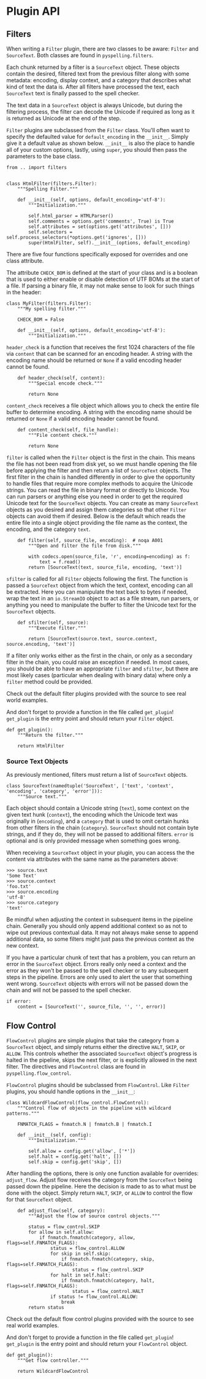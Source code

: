 # Plugin API

## Filters

When writing a `Filter` plugin, there are two classes to be aware: `Filter` and `SourceText`. Both classes are found in `pyspelling.filters`.

Each chunk returned by a filter is a `SourceText` object. These objects contain the desired, filtered text from the previous filter along with some metadata: encoding, display context, and a category that describes what kind of text the data is. After all filters have processed the text, each `SourceText` text is finally passed to the spell checker.

The text data in a `SourceText` object is always Unicode, but during the filtering process, the filter can decode the Unicode if required as long as it is returned as Unicode at the end of the step.

`Filter` plugins are subclassed from the `Filter` class.  You'll often want to specify the defaulted value for `default_encoding` in the `__init__`. Simply give it a default value as shown below. `__init__` is also the place to handle all of your custom options, lastly, using `super`, you should then pass the parameters to the base class.

```py3
from .. import filters


class HtmlFilter(filters.Filter):
    """Spelling Filter."""

    def __init__(self, options, default_encoding='utf-8'):
        """Initialization."""

        self.html_parser = HTMLParser()
        self.comments = options.get('comments', True) is True
        self.attributes = set(options.get('attributes', []))
        self.selectors = self.process_selectors(*options.get('ignores', []))
        super(HtmlFilter, self).__init__(options, default_encoding)
```

There are five four functions specifically exposed for overrides and one class attribute.

The attribute `CHECK_BOM` is defined at the start of your class and is a boolean that is used to either enable or disable detection of UTF BOMs at the start of a file.  If parsing a binary file, it may not make sense to look for such things in the header:

```py3
class MyFilter(filters.Filter):
    """My spelling filter."""

    CHECK_BOM = False

    def __init__(self, options, default_encoding='utf-8'):
        """Initialization."""
```

`header_check` is a function that receives the first 1024 characters of the file via `content` that can be scanned for an encoding header. A string with the encoding name should be returned or `None` if a valid encoding header cannot be found.

```py3
    def header_check(self, content):
        """Special encode check."""

        return None
```

`content_check` receives a file object which allows you to check the entire file buffer to determine encoding. A string with the encoding name should be returned or `None` if a valid encoding header cannot be found.

```py3
    def content_check(self, file_handle):
        """File content check."""

        return None
```

`filter` is called when the `Filter` object is the first in the chain. This means the file has not been read from disk yet, so we must handle opening the file before applying the filter and then return a list of `SourceText` objects. The first filter in the chain is handled differently in order to give the opportunity to handle files that require more complex methods to acquire the Unicode strings. You can read the file in binary format or directly to Unicode.  You can run parsers or anything else you need in order to get the required Unicode text for the `SourceText` objects. You can create as many `SourceText` objects as you desired and assign them categories so that other `Filter` objects can avoid them if desired. Below is the default which reads the entire file into a single object providing the file name as the context, the encoding, and the category `text`.

```py3
    def filter(self, source_file, encoding):  # noqa A001
        """Open and filter the file from disk."""

        with codecs.open(source_file, 'r', encoding=encoding) as f:
            text = f.read()
        return [SourceText(text, source_file, encoding, 'text')]
```

`sfilter` is called for all `Filter` objects following the first.  The function is passed a `SourceText` object from which the text, context, encoding can all be extracted. Here you can manipulate the text back to bytes if needed, wrap the text in an `io.StreamIO` object to act as a file stream, run parsers, or anything you need to manipulate the buffer to filter the Unicode text for the `SourceText` objects.

```py3
    def sfilter(self, source):
        """Execute filter."""

        return [SourceText(source.text, source.context, source.encoding, 'text')]
```

If a filter only works either as the first in the chain, or only as a secondary filter in the chain, you could raise an exception if needed.  In most cases, you should be able to have an appropriate `filter` and `sfilter`, but there are most likely cases (particular when dealing with binary data) where only a `filter` method could be provided.

Check out the default filter plugins provided with the source to see real world examples.

And don't forget to provide a function in the file called `get_plugin`! `get_plugin` is the entry point and should return your `Filter` object.

```py3
def get_plugin():
    """Return the filter."""

    return HtmlFilter
```

### Source Text Objects

As previously mentioned, filters must return a list of `SourceText` objects.

```py3
class SourceText(namedtuple('SourceText', ['text', 'context', 'encoding', 'category', 'error'])):
    """Source text."""
```

Each object should contain a Unicode string (`text`), some context on the given text hunk (`context`), the encoding which the Unicode text was originally in (`encoding`), and a `category` that is used to omit certain hunks from other filters in the chain (`category`). `SourceText` should not contain byte strings, and if they do, they will not be passed to additional filters. `error` is optional and is only provided message when something goes wrong.

When receiving a `SourceText` object in your plugin, you can access the the content via attributes with the same name as the parameters above:

```pycon3
>>> source.text
'Some Text'
>>> source.context
'foo.txt'
>>> source.encoding
'utf-8'
>>> source.category
'text'
```

Be mindful when adjusting the context in subsequent items in the pipeline chain. Generally you should only append additional context so as not to wipe out previous contextual data. It may not always make sense to append additional data, so some filters might just pass the previous context as the new context.

If you have a particular chunk of text that has a problem, you can return an error in the `SourceText` object.  Errors really only need a context and the error as they won't be passed to the spell checker or to any subsequent steps in the pipeline. Errors are only used to alert the user that something went wrong. `SourceText` objects with errors will not be passed down the chain and will not be passed to the spell checker.

```py3
if error:
    content = [SourceText('', source_file, '', '', error)]
```

## Flow Control

`FlowControl` plugins are simple plugins that take the category from a `SourceText` object, and simply returns either the directive `HALT`, `SKIP`, or `ALLOW`. This controls whether the associated `SourceText` object's progress is halted in the pipeline, skips the next filter, or is explicitly allowed in the next filter. The directives and `FlowControl` class are found in `pyspelling.flow_control`.

`FlowControl` plugins should be subclassed from `FlowControl`. Like `Filter` plugins, you should handle options in the `__init__`:

```py3
class WildcardFlowControl(flow_control.FlowControl):
    """Control flow of objects in the pipeline with wildcard patterns."""

    FNMATCH_FLAGS = fnmatch.N | fnmatch.B | fnmatch.I

    def __init__(self, config):
        """Initialization."""

        self.allow = config.get('allow', ['*'])
        self.halt = config.get('halt', [])
        self.skip = config.get('skip', [])
```

After handling the options, there is only one function available for overrides: `adjust_flow`.  Adjust flow receives the category from the `SourceText` being passed down the pipeline. Here the decision is made to as to what must be done with the object. Simply return `HALT`, `SKIP`, or `ALLOW` to control the flow for that `SourceText` object.

```py3
    def adjust_flow(self, category):
        """Adjust the flow of source control objects."""

        status = flow_control.SKIP
        for allow in self.allow:
            if fnmatch.fnmatch(category, allow, flags=self.FNMATCH_FLAGS):
                status = flow_control.ALLOW
                for skip in self.skip:
                    if fnmatch.fnmatch(category, skip, flags=self.FNMATCH_FLAGS):
                        status = flow_control.SKIP
                for halt in self.halt:
                    if fnmatch.fnmatch(category, halt, flags=self.FNMATCH_FLAGS):
                        status = flow_control.HALT
                if status != flow_control.ALLOW:
                    break
        return status
```

Check out the default flow control plugins provided with the source to see real world examples.

And don't forget to provide a function in the file called `get_plugin`! `get_plugin` is the entry point and should return your `FlowControl` object.

```py3
def get_plugin():
    """Get flow controller."""

    return WildcardFlowControl
```
